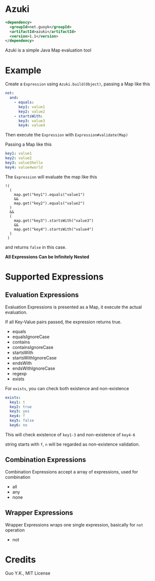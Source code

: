 # Azuki

```xml
<dependency>
  <groupId>net.guoyk</groupId>
  <artifactId>azuki</artifactId>
  <version>1.1</version>
</dependency>
```

Azuki is a simple Java Map evaluation tool

# Example

Create a `Expression` using `Azuki.build(Object)`, passing a Map like this

```yaml
not:
  and:
    - equals:
      key1: value1
      key2: value2
    - startsWith:
      key3: value3
      key4: value4
```

Then execute the `Expression` with `Expression#validate(Map)`

Passing a Map like this

```yaml
key1: value1
key2: value2
key3: value3hello
key4: value4world
```

The `Expression` will evaluate the map like this

```
!(
  (
    map.get("key1").equals("value1")
    &&
    map.get("key2").equals("value2")
  )
  &&
  (
    map.get("key3").startsWith("value3")
    &&
    map.get("key4").startsWith("value4")
  )
 )
```

and returns `false` in this case.

**All Expressions Can be Infinitely Nested**

# Supported Expressions

## Evaluation Expressions

Evaluation Expressions is presented as a Map, it execute the actual evaluation.

If all Key-Value pairs passed, the expression returns true.

* equals
* equalsIgnoreCase
* contains
* containsIgnoreCase
* startsWith
* startsWithIgnoreCase
* endsWith
* endsWithIgnoreCase
* regexp
* exists

For `exists`, you can check both existence and non-existence

```yaml
exists:
  key1: t
  key2: true
  key3: yes
  key4: f
  key5: false
  key6: no
```

This will check existence of `key1-3` and non-existence of `key4-6`

string starts with `f`, `n` will be regarded as non-existence validation.

## Combination Expressions

Combination Expressions accept a array of expressions, used for combination

* all
* any
* none

## Wrapper Expressions

Wrapper Expressions wraps one single expression, basically for `not` operation

* not

# Credits

Guo Y.K., MIT License
